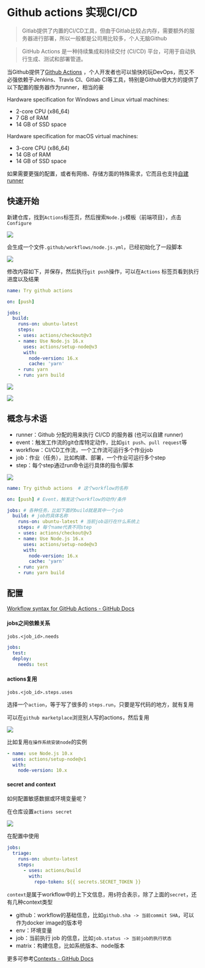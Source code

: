 # Github actions 实现CI/CD

> Gitlab提供了内置的CI/CD工具，但由于Gitlab比较占内存，需要额外的服务器进行部署，所以一般都是公司用比较多，个人无脑Github

> GitHub Actions 是一种持续集成和持续交付 (CI/CD) 平台，可用于自动执行生成、测试和部署管道。

当Github提供了[Github Actions](https://docs.github.com/cn/actions) ，个人开发者也可以愉快的玩DevOps，而又不必强依赖于Jenkins、Travis CI、Gitlab CI等工具，特别是Github很大方的提供了以下配置的服务器作为runner，相当的豪

Hardware specification for Windows and Linux virtual machines:
* 2-core CPU (x86_64)
* 7 GB of RAM
* 14 GB of SSD space


Hardware specification for macOS virtual machines:
* 3-core CPU (x86_64)
* 14 GB of RAM
* 14 GB of SSD space

如果需要更强的配置，或者有网络、存储方面的特殊需求，它而且也支持[自建runner](https://docs.github.com/cn/actions/hosting-your-own-runners/about-self-hosted-runners)

## 快速开始

新建仓库，找到`Actions`标签页，然后搜索`Node.js`模板（前端项目），点击`Configure`

![](https://raw.githubusercontent.com/amandakelake/picgo-images/master/images/202212042257524.png)

会生成一个文件`.github/workflows/node.js.yml`，已经初始化了一段脚本

![](https://raw.githubusercontent.com/amandakelake/picgo-images/master/images/202212042257419.png)

修改内容如下，并保存，然后执行`git push`操作，可以在`Actions` 标签页看到执行进度以及结果
```yaml
name: Try github actions

on: [push]

jobs:
  build:
    runs-on: ubuntu-latest
    steps:
    - uses: actions/checkout@v3
    - name: Use Node.js 16.x
      uses: actions/setup-node@v3
      with:
        node-version: 16.x
        cache: 'yarn'
    - run: yarn
    - run: yarn build
```

![](https://raw.githubusercontent.com/amandakelake/picgo-images/master/images/202212042258691.png)

![](https://raw.githubusercontent.com/amandakelake/picgo-images/master/images/202212042258490.png)

## 概念与术语
* runner：Github 分配的用来执行 CI/CD 的服务器 (也可以自建 runner)
* event：触发工作流的git仓库特定动作，比如`git push`、`pull request`等
* workflow：CI/CD工作流，一个工作流可运行多个作业job
* job：作业（任务），比如构建、部署，一个作业可运行多个step
* step：每个step通过run命令运行具体的指令/脚本

![](https://raw.githubusercontent.com/amandakelake/picgo-images/master/images/202212042258812.png)

```yaml
name: Try github actions  # 这个workflow的名称

on: [push] # Event，触发这个workflow的动作/条件

jobs: # 各种任务，比如下面的build就是其中一个job
  build: # job的具体名称
    runs-on: ubuntu-latest # 当前job运行在什么系统上
    steps: # 每个name代表不同step
    - uses: actions/checkout@v3
    - name: Use Node.js 16.x
      uses: actions/setup-node@v3
      with:
        node-version: 16.x
        cache: 'yarn'
    - run: yarn
    - run: yarn build	
```

## 配置
[Workflow syntax for GitHub Actions - GitHub Docs](https://docs.github.com/en/actions/using-workflows/workflow-syntax-for-github-actions)

#### jobs之间依赖关系

`jobs.<job_id>.needs`

```yaml
jobs:
  test:
  deploy:
    needs: test
```

#### actions复用

`jobs.<job_id>.steps.uses`

选择一个`action`，等于写了很多的 `steps.run`，只要是写代码的地方，就有复用

可以在`github marketplace`浏览别人写的actions，然后复用

![](https://raw.githubusercontent.com/amandakelake/picgo-images/master/images/202212042258657.png)

比如复用`在操作系统安装node`的实例
```yaml
- name: use Node.js 10.x
  uses: actions/setup-node@v1
  with:
    node-version: 10.x
```

#### secret and context

如何配置敏感数据或环境变量呢？

在仓库设置`actions secret`

![](https://raw.githubusercontent.com/amandakelake/picgo-images/master/images/202212042258356.png)

在配置中使用
```yaml
jobs:
  triage:
    runs-on: ubuntu-latest
    steps:
      - uses: actions/build
        with:
          repo-token: ${{ secrets.SECRET_TOKEN }}
```

`context`是属于workflow中的上下文信息，用`$`符合表示，除了上面的`secret`，还有几种context类型
* github：workflow的基础信息，比如`github.sha -> 当前commit SHA`，可以作为docker image的版本号
* env：环境变量
* job：当前执行 job 的信息，比如`job.status -> 当前job的执行状态`
* matrix：构建信息，比如系统版本、node版本

更多可参考[Contexts - GitHub Docs](https://docs.github.com/en/actions/learn-github-actions/contexts#job-context)
